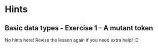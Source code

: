 # Hints

## Basic data types - Exercise 1 - A mutant token 
No hints here! Revise the lesson again if you need extra help! :D